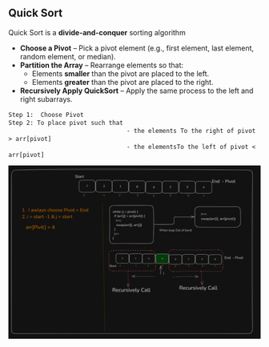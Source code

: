 ## Quick Sort

Quick Sort is a **divide-and-conquer** sorting algorithm

- **Choose a Pivot** – Pick a pivot element (e.g., first element, last element, random element, or median).
- **Partition the Array** – Rearrange elements so that:
  - Elements **smaller** than the pivot are placed to the left.
  - Elements **greater** than the pivot are placed to the right.
- **Recursively Apply QuickSort** – Apply the same process to the left and right subarrays.

```
Step 1:  Choose Pivot
Step 2: To place pivot such that
                                 - the elements To the right of pivot > arr[pivot]
                                 - the elementsTo the left of pivot < arr[pivot]

```

![image.png](quick.png)
